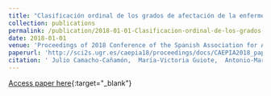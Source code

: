 ```yaml
---
title: "Clasificación ordinal de los grados de afectación de la enfermedad de Parkinson empleando imágenes de transportadores presinápticos de dopamina"
collection: publications
permalink: /publication/2018-01-01-Clasificacion-ordinal-de-los-grados-de-afectacion-de-la-enfermedad-de-Parkinson-empleando-imagenes-de-transportadores-presinapticos-de-dopamina
date: 2018-01-01
venue: 'Proceedings of 2018 Conference of the Spanish Association for Artificial Intelligence (CAEPIA2018)'
paperurl: 'http://sci2s.ugr.es/caepia18/proceedings/docs/CAEPIA2018_paper_111.pdf'
citation: ' Julio Camacho-Cañamón,  Marı́a-Victoria Guiote,  Antonio-Marı́a Santos-Bueno,  Ester Rodrı́guez-Cáceres,  Elvira Carmona-Asenjo,  Juan-Antonio Vallejo-Casas,  Pedro Antonio Gutiérrez,  César Hervás-Martínez, &quot;Clasificación ordinal de los grados de afectación de la enfermedad de Parkinson empleando imágenes de transportadores presinápticos de dopamina.&quot; Proceedings of 2018 Conference of the Spanish Association for Artificial Intelligence (CAEPIA2018), 2018, pp. 167-172.'
---
```

[Access paper here](http://sci2s.ugr.es/caepia18/proceedings/docs/CAEPIA2018_paper_111.pdf){:target="_blank"}
